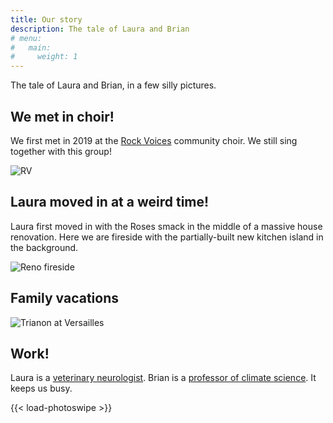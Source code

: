 ```yaml
---
title: Our story
description: The tale of Laura and Brian
# menu:
#   main:
#     weight: 1
---
```


The tale of Laura and Brian, in a few silly pictures.

## We met in choir!

We first met in 2019 at the [Rock Voices](https://rockvoices.com) community choir. We still sing together with this group!

<!-- {{< gallery dir="/images/story/" />}} -->

![RV](/images/story/RockVoices_nose.JPG)

## Laura moved in at a weird time!

Laura first moved in with the Roses smack in the middle of a massive house renovation. Here we are fireside with the partially-built new kitchen island in the background.

![Reno fireside](/images/story/reno_fireside.jpeg)

## Family vacations

<!-- {{< gallery dir="/images/story/" />}} -->

![Trianon at Versailles](trianon.jpeg)

## Work!

Laura is a [veterinary neurologist](https://www.uvsonline.com/doctors/laura-krzykowski/). Brian is a [professor of climate science](https://brian-rose.github.io). It keeps us busy.

<!-- {{< gallery dir="/images/story/" />}} -->

{{< load-photoswipe >}}
